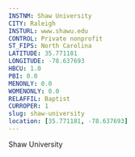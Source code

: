 ```yaml
---
INSTNM: Shaw University
CITY: Raleigh
INSTURL: www.shawu.edu
CONTROL: Private nonprofit
ST_FIPS: North Carolina
LATITUDE: 35.771181
LONGITUDE: -78.637693
HBCU: 1.0
PBI: 0.0
MENONLY: 0.0
WOMENONLY: 0.0
RELAFFIL: Baptist
CURROPER: 1
slug: shaw-university
location: [35.771181, -78.637693]
---
```

Shaw University